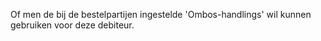 Of men de bij de bestelpartijen ingestelde 'Ombos-handlings' wil kunnen gebruiken voor deze debiteur.